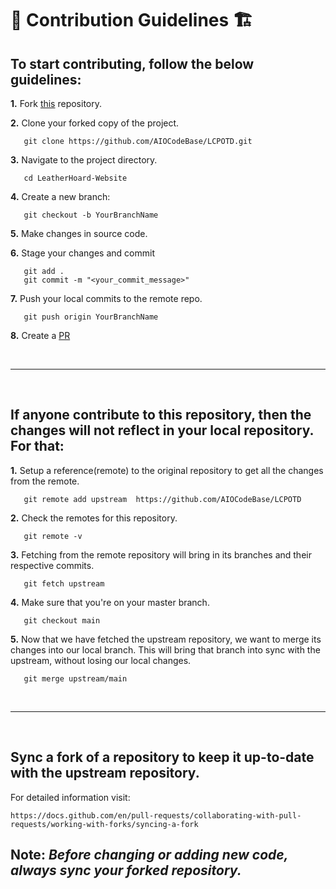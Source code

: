 # 📌 **Contribution Guidelines** 🏗

## **To start contributing, follow the below guidelines:**

**1.**  Fork [this](https://github.com/AIOCodeBase/LCPOTD) repository.

**2.**  Clone your forked copy of the project.

```
   git clone https://github.com/AIOCodeBase/LCPOTD.git
```

**3.** Navigate to the project directory.
```
   cd LeatherHoard-Website
```

**4.** Create a new branch:
```
   git checkout -b YourBranchName
```

**5.** Make changes in source code.

**6.** Stage your changes and commit

```
   git add .
   git commit -m "<your_commit_message>"
```

**7.** Push your local commits to the remote repo.

```
   git push origin YourBranchName
```

**8.** Create a [PR](https://help.github.com/en/github/collaborating-with-issues-and-pull-requests/creating-a-pull-request)

<br />
<hr />
<br />

## **If anyone contribute to this repository, then the changes will not reflect in your local repository. For that:**

**1.** Setup a reference(remote) to the original repository to get all the changes from the remote.
```
   git remote add upstream  https://github.com/AIOCodeBase/LCPOTD
```

**2.** Check the remotes for this repository.
```
   git remote -v
```

**3.** Fetching from the remote repository will bring in its branches and their respective commits.
```
   git fetch upstream
```

**4.** Make sure that you're on your master branch.
```
   git checkout main
```

**5.** Now that we have fetched the upstream repository, we want to merge its changes into our local branch. This will bring that branch into sync with the upstream, without losing our local changes.
```
   git merge upstream/main
```

<br />
<hr />
<br />

## **Sync a fork of a repository to keep it up-to-date with the upstream repository.**

For detailed information visit:
```
https://docs.github.com/en/pull-requests/collaborating-with-pull-requests/working-with-forks/syncing-a-fork
```

## **Note:** _Before changing or adding new code, always sync your forked repository._